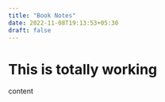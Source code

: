 ```yaml
---
title: "Book Notes"
date: 2022-11-08T19:13:53+05:30
draft: false 
---
```

# This is totally working 
content 
